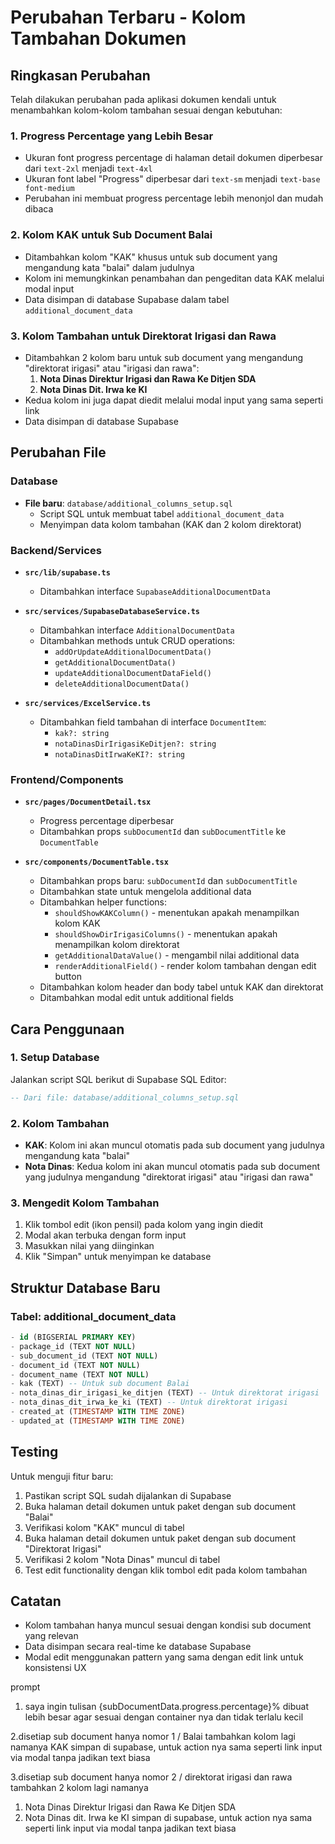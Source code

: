 # Perubahan Terbaru - Kolom Tambahan Dokumen

## Ringkasan Perubahan

Telah dilakukan perubahan pada aplikasi dokumen kendali untuk menambahkan kolom-kolom tambahan sesuai dengan kebutuhan:

### 1. Progress Percentage yang Lebih Besar

- Ukuran font progress percentage di halaman detail dokumen diperbesar dari `text-2xl` menjadi `text-4xl`
- Ukuran font label "Progress" diperbesar dari `text-sm` menjadi `text-base font-medium`
- Perubahan ini membuat progress percentage lebih menonjol dan mudah dibaca

### 2. Kolom KAK untuk Sub Document Balai

- Ditambahkan kolom "KAK" khusus untuk sub document yang mengandung kata "balai" dalam judulnya
- Kolom ini memungkinkan penambahan dan pengeditan data KAK melalui modal input
- Data disimpan di database Supabase dalam tabel `additional_document_data`

### 3. Kolom Tambahan untuk Direktorat Irigasi dan Rawa

- Ditambahkan 2 kolom baru untuk sub document yang mengandung "direktorat irigasi" atau "irigasi dan rawa":
  1. **Nota Dinas Direktur Irigasi dan Rawa Ke Ditjen SDA**
  2. **Nota Dinas Dit. Irwa ke KI**
- Kedua kolom ini juga dapat diedit melalui modal input yang sama seperti link
- Data disimpan di database Supabase

## Perubahan File

### Database

- **File baru**: `database/additional_columns_setup.sql`
  - Script SQL untuk membuat tabel `additional_document_data`
  - Menyimpan data kolom tambahan (KAK dan 2 kolom direktorat)

### Backend/Services

- **`src/lib/supabase.ts`**

  - Ditambahkan interface `SupabaseAdditionalDocumentData`

- **`src/services/SupabaseDatabaseService.ts`**

  - Ditambahkan interface `AdditionalDocumentData`
  - Ditambahkan methods untuk CRUD operations:
    - `addOrUpdateAdditionalDocumentData()`
    - `getAdditionalDocumentData()`
    - `updateAdditionalDocumentDataField()`
    - `deleteAdditionalDocumentData()`

- **`src/services/ExcelService.ts`**
  - Ditambahkan field tambahan di interface `DocumentItem`:
    - `kak?: string`
    - `notaDinasDirIrigasiKeDitjen?: string`
    - `notaDinasDitIrwaKeKI?: string`

### Frontend/Components

- **`src/pages/DocumentDetail.tsx`**

  - Progress percentage diperbesar
  - Ditambahkan props `subDocumentId` dan `subDocumentTitle` ke `DocumentTable`

- **`src/components/DocumentTable.tsx`**
  - Ditambahkan props baru: `subDocumentId` dan `subDocumentTitle`
  - Ditambahkan state untuk mengelola additional data
  - Ditambahkan helper functions:
    - `shouldShowKAKColumn()` - menentukan apakah menampilkan kolom KAK
    - `shouldShowDirIrigasiColumns()` - menentukan apakah menampilkan kolom direktorat
    - `getAdditionalDataValue()` - mengambil nilai additional data
    - `renderAdditionalField()` - render kolom tambahan dengan edit button
  - Ditambahkan kolom header dan body tabel untuk KAK dan direktorat
  - Ditambahkan modal edit untuk additional fields

## Cara Penggunaan

### 1. Setup Database

Jalankan script SQL berikut di Supabase SQL Editor:

```sql
-- Dari file: database/additional_columns_setup.sql
```

### 2. Kolom Tambahan

- **KAK**: Kolom ini akan muncul otomatis pada sub document yang judulnya mengandung kata "balai"
- **Nota Dinas**: Kedua kolom ini akan muncul otomatis pada sub document yang judulnya mengandung "direktorat irigasi" atau "irigasi dan rawa"

### 3. Mengedit Kolom Tambahan

1. Klik tombol edit (ikon pensil) pada kolom yang ingin diedit
2. Modal akan terbuka dengan form input
3. Masukkan nilai yang diinginkan
4. Klik "Simpan" untuk menyimpan ke database

## Struktur Database Baru

### Tabel: additional_document_data

```sql
- id (BIGSERIAL PRIMARY KEY)
- package_id (TEXT NOT NULL)
- sub_document_id (TEXT NOT NULL)
- document_id (TEXT NOT NULL)
- document_name (TEXT NOT NULL)
- kak (TEXT) -- Untuk sub document Balai
- nota_dinas_dir_irigasi_ke_ditjen (TEXT) -- Untuk direktorat irigasi
- nota_dinas_dit_irwa_ke_ki (TEXT) -- Untuk direktorat irigasi
- created_at (TIMESTAMP WITH TIME ZONE)
- updated_at (TIMESTAMP WITH TIME ZONE)
```

## Testing

Untuk menguji fitur baru:

1. Pastikan script SQL sudah dijalankan di Supabase
2. Buka halaman detail dokumen untuk paket dengan sub document "Balai"
3. Verifikasi kolom "KAK" muncul di tabel
4. Buka halaman detail dokumen untuk paket dengan sub document "Direktorat Irigasi"
5. Verifikasi 2 kolom "Nota Dinas" muncul di tabel
6. Test edit functionality dengan klik tombol edit pada kolom tambahan

## Catatan

- Kolom tambahan hanya muncul sesuai dengan kondisi sub document yang relevan
- Data disimpan secara real-time ke database Supabase
- Modal edit menggunakan pattern yang sama dengan edit link untuk konsistensi UX

prompt

1. saya ingin tulisan {subDocumentData.progress.percentage}% dibuat lebih besar agar sesuai dengan container nya dan tidak terlalu kecil

2.disetiap sub document hanya nomor 1 / Balai
tambahkan kolom lagi namanya KAK simpan di supabase, untuk action nya sama seperti link input via modal tanpa jadikan text biasa

3.disetiap sub document hanya nomor 2 / direktorat irigasi dan rawa
tambahkan 2 kolom lagi namanya

1.  Nota Dinas Direktur Irigasi dan Rawa Ke Ditjen SDA
2.  Nota Dinas dit. Irwa ke KI
    simpan di supabase, untuk action nya sama seperti link input via modal tanpa jadikan text biasa
